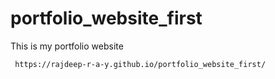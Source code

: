 # portfolio_website_first
This is my portfolio website
```http
 https://rajdeep-r-a-y.github.io/portfolio_website_first/
 ```
